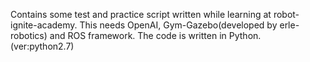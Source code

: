 Contains some test and practice script written while learning at 
robot-ignite-academy. This needs OpenAI, Gym-Gazebo(developed by 
erle-robotics) and ROS framework. 
The code is written in Python. (ver:python2.7)

